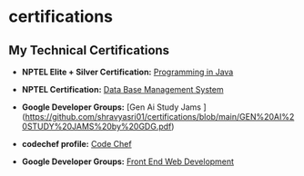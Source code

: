 # certifications
## My Technical Certifications

* **NPTEL Elite + Silver Certification:** [Programming in Java](https://github.com/shravyasri01/certifications/blob/main/Programming%20In%20Java.pdf)
* **NPTEL Certification:** [Data Base Management System](https://github.com/shravyasri01/certifications/blob/main/Data%20Base%20Management%20System.pdf) 
* **Google Developer Groups:** [Gen Ai Study Jams ] (https://github.com/shravyasri01/certifications/blob/main/GEN%20AI%20STUDY%20JAMS%20by%20GDG.pdf)

* **codechef profile:** [Code Chef](https://github.com/shravyasri01/certifications/blob/main/CodeChef)
* **Google Developer Groups:** [Front End Web Development](https://github.com/shravyasri01/certifications/blob/main/Google%20Developer%20Groups%20frontend%20web%20development.pdf)
